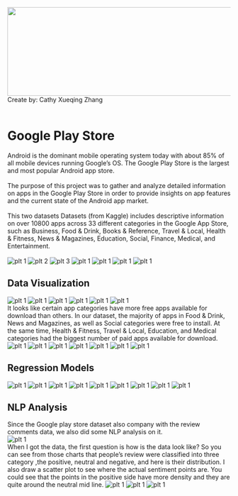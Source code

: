 <img src="https://github.com/CathyXueqingZhang/Jobapplication/blob/master/Python/Google/pic/google.jpeg" width="850" height="200" /><br/>
Create by: Cathy Xueqing Zhang<br/><br/>

# Google Play Store
Android is the dominant mobile operating system today with about 85% of all mobile devices running Google’s OS. The Google Play Store is the largest and most popular Android app store.<br/><br/>
The purpose of this project was to gather and analyze detailed information on apps in the Google Play Store in order to provide insights on app features and the current state of the Android app market.<br/><br/>
This two datasets Datasets (from Kaggle) includes descriptive information on over 10800 apps across 33 different categories in the Google App Store, such as Business, Food & Drink, Books & Reference, Travel & Local, Health & Fitness, News & Magazines, Education, Social, Finance, Medical, and Entertainment.<br/><br/>
![plt 1](pic/0001.jpg)
![plt 2](pic/0002.jpg)
![plt 3](pic/0003.jpg)
![plt 1](pic/0004.jpg)
![plt 1](pic/0005.jpg)
![plt 1](pic/0006.jpg)
![plt 1](pic/0007.jpg)
## Data Visualization 
![plt 1](pic/0008.jpg)
![plt 1](pic/0009.jpg)
![plt 1](pic/0010.jpg)
![plt 1](pic/0011.jpg)
![plt 1](pic/0012.jpg)
![plt 1](pic/0013.jpg)
<br/> It looks like certain app categories have more free apps available for download than others. In our dataset, the majority of apps in Food & Drink, News and Magazines, as well as Social categories were free to install. At the same time, Health & Fitness, Travel & Local, Education, and Medical categories had the biggest number of paid apps available for download.<br/>
![plt 1](pic/0014.jpg)
![plt 1](pic/0015.jpg)
![plt 1](pic/0016.jpg)
![plt 1](pic/0017.jpg)
![plt 1](pic/0018.jpg)
![plt 1](pic/0019.jpg)
![plt 1](pic/0020.jpg)
## Regression Models
![plt 1](pic/0021.jpg)
![plt 1](pic/0022.jpg)
![plt 1](pic/0023.jpg)
![plt 1](pic/0024.jpg)
![plt 1](pic/0025.jpg)
![plt 1](pic/0026.jpg)
![plt 1](pic/0027.jpg)
![plt 1](pic/0028.jpg)
![plt 1](pic/0029.jpg)

## NLP Analysis
Since the Google play store dataset also company with the review comments data, we also did some NLP analysis on it.<br/>
![plt 1](pic/0030.jpg)
<br/>When I got the data, the first question is how is the data look like? So you can see from those charts that people’s review were classified into three category ,the positive, neutral and negative,  and here is their distribution. I also draw a scatter plot to see where the actual sentiment points are. You could see that the points in the positive side have more density and they are quite around the neutral mid line. 
![plt 1](pic/0032.jpg)
![plt 1](pic/0033.jpg)
![plt 1](pic/0034.jpg)
